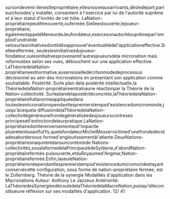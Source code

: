 sursondevenir:ilenestlepropriétaire,etlesnouveauxarrivants,dèsledépart,parleurchoixdes'y
installer, consentent à l'exercice par lui de l'autorité suprême et à leur statut d'invités de cet hôte. 
LaNation-propriétairepeutêtreouverte,oufermée.Sielleestouverte,lejoueur-propriétaire,
égalementappeléMeneurdeJeufondateur,exercesonautoritésuprêmeparl'emploid'undroitde
vetosurlesinitiativesdontildésapprouvel'éventualitédel'applicationeffective.Sielleestfermée,
seuleslesinitiativesdujoueur-fondateur,oulesinitiativesprovenantd'autresjoueursdela
micronation mais reformulées selon ses vues, débouchent sur une application effective. 
LaThéoriedelaNation-propriétaireestnormative,ausensoùelledécritunmodedeprocessus
décisionnel au sein des micronations en présentant son application comme souhaitable. 
Postérité: 
Surle plan dela postérité intellectuelle,la ThéoriedelaNation-propriétaireentraînaune réactionpar
la Théorie de la Nation-collectivité. 
Surleplandelapostéritéconcrète,laThéoriedelaNation-propriétairefutlanormeappliquéedans
touteslesmicronationspendantlespremierstempsd'existencedumicromonde,jusqu'àcequela
diffusiondelaThéoriedelaNation-collectivitégénèreunefrondegénéraliséedesjoueurscontreses
principesetl'extinctiondeleurpratique.LaNation-propriétairedontlerenversementeutl'impactle
plusretentissantfutYs,quelefondateurMichelMosservictimed'unefrondedécidadesabordersous
formed'engloutissementàl'atlante.DeuxNations-propriétairesnaquirentdansuncontextede
Nations-collectivités,souslaformedelaPrincipautédeSyldavie,d'abordNation-propriétairefermée
puisouverte,etduRoyaumed'Angmar,Nation-propriétairefermée.Enfin,laseuleNation-
propriétairenéependantlespremierstempsd'existencedumicromondeetayantconservécette
configuration, sous forme de nation-propriétaire fermée, est le Zollernberg. 
Théorie de la synergie 
Modalités d'application dans les Macronations
Auteur: 
Anthony Le Jazzeux 
Antériorité: 
LaThéoriedesSynergiesdécouledelaThéoriedelaMacroNation,puisqu'elleconstitueune
réflexion sur ses modalités d'application. 
12/ 41